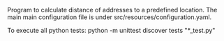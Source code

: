 Program to calculate distance of addresses to a predefined location. The main
main configuration file is under src/resources/configuration.yaml.

To execute all python tests:
python -m unittest discover tests "\*\_test.py"
